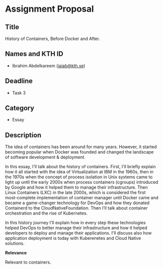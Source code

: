 # Assignment Proposal

## Title

History of Containers, Before Docker and After.

## Names and KTH ID

  - Ibrahim Abdelkareem (iaiab@kth.se)

## Deadline

- Task 3

## Category

- Essay

## Description

The idea of containers has been around for many years. However, it started becoming popular when Docker was founded and changed the landscape of software development & deployment.

In this essay, I'll talk about the history of containers. First, I'll briefly explain how it all started with the idea of Virtualization at IBM in the 1960s, then in the 1970s when the concept of process isolation in Unix systems came to light up until the early 2000s when process containers (cgroups) introduced by Google and how it helped them to manage their infrastructure. Then Linux Containers (LXC) in the late 2000s, which is considered the first most-complete implementation of container manager until Docker came and became a game-changer technology for DevOps and how they donated Containerd to the CloudNativeFoundation. Then I'll talk about container orchestration and the rise of Kubernetes.

In this history journey I'll explain how in every step these technologies helped DevOps to better manage their infrastructure and how it helped developers to deploy and manage their applications. I'll discuss also how application deployment is today with Kuberenetes and Cloud Native solutions.

**Relevance**

Relevant to containers.
